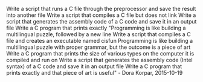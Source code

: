 Write a script that runs a C file through the preprocessor and save the result into another file
Write a script that compiles a C file but does not link
Write a script that generates the assembly code of a C code and save it in an output file
Write a C program that prints exactly "Programming is like building a multilingual puzzle, followed by a new line
Write a script that compiles a C file and creates an executable named cisfun
Programming is like building a multilingual puzzle
with proper grammar, but the outcome is a piece of art
Write a C program that prints the size of various types on the computer it is compiled and run on
Write a script that generates the assembly code (Intel syntax) of a C code and save it in an output file
Write a C program that prints exactly and that piece of art is useful" - Dora Korpar, 2015-10-19
